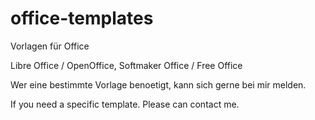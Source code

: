 office-templates
================

Vorlagen für Office

Libre Office / OpenOffice,
Softmaker Office / Free Office

Wer eine bestimmte Vorlage benoetigt, kann sich gerne bei mir melden.

If you need a specific template. Please can contact me.
